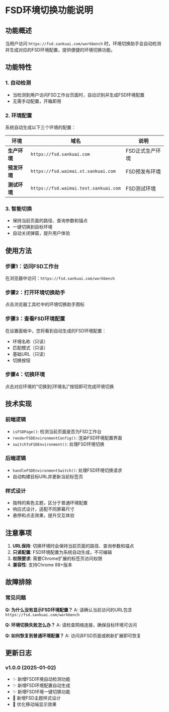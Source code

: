 # FSD环境切换功能说明

## 功能概述

当用户访问 `https://fsd.sankuai.com/workbench` 时，环境切换助手会自动检测并生成对应的FSD环境配置，提供便捷的环境切换功能。

## 功能特性

### 1. 自动检测
- 当检测到用户访问FSD工作台页面时，自动识别并生成FSD环境配置
- 无需手动配置，开箱即用

### 2. 环境配置
系统自动生成以下三个环境的配置：

| 环境 | 域名 | 说明 |
|------|------|------|
| **生产环境** | `https://fsd.sankuai.com` | FSD正式生产环境 |
| **预发环境** | `https://fsd.waimai.st.sankuai.com` | FSD预发布环境 |
| **测试环境** | `https://fsd.waimai.test.sankuai.com` | FSD测试环境 |

### 3. 智能切换
- 保持当前页面的路径、查询参数和锚点
- 一键切换到目标环境
- 自动关闭弹窗，提升用户体验

## 使用方法

### 步骤1：访问FSD工作台
在浏览器中访问：`https://fsd.sankuai.com/workbench`

### 步骤2：打开环境切换助手
点击浏览器工具栏中的环境切换助手图标

### 步骤3：查看FSD环境配置
在设置面板中，您将看到自动生成的FSD环境配置：
- 环境名称（只读）
- 匹配模式（只读）
- 基础URL（只读）
- 切换按钮

### 步骤4：切换环境
点击对应环境的"切换到[环境名]"按钮即可完成环境切换

## 技术实现

### 前端逻辑
- `isFSDPage()`: 检测当前页面是否为FSD工作台
- `renderFSDEnvironmentConfig()`: 渲染FSD环境配置界面
- `switchToFSDEnvironment()`: 处理FSD环境切换

### 后端逻辑
- `handleFSDEnvironmentSwitch()`: 处理FSD环境切换请求
- 自动构建目标URL并更新当前标签页

### 样式设计
- 独特的紫色主题，区分于普通环境配置
- 响应式设计，适配不同屏幕尺寸
- 悬停和点击效果，提升交互体验

## 注意事项

1. **URL保持**: 切换环境时会保持当前页面的路径、查询参数和锚点
2. **只读配置**: FSD环境配置为系统自动生成，不可编辑
3. **权限要求**: 需要Chrome扩展的标签页访问权限
4. **兼容性**: 支持Chrome 88+版本

## 故障排除

### 常见问题

**Q: 为什么没有显示FSD环境配置？**
A: 请确认当前访问的URL包含 `https://fsd.sankuai.com/workbench`

**Q: 环境切换失败怎么办？**
A: 请检查网络连接，确保目标环境可访问

**Q: 如何恢复到普通环境配置？**
A: 访问非FSD页面或刷新扩展即可恢复

## 更新日志

### v1.0.0 (2025-01-02)
- ✨ 新增FSD环境自动检测功能
- ✨ 新增FSD环境配置自动生成
- ✨ 新增FSD环境一键切换功能
- 🎨 新增FSD主题样式设计
- 📱 优化移动端显示效果
